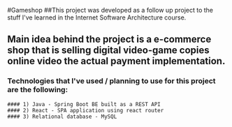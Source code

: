 #Gameshop
##This project was developed as a follow up project to the stuff I've learned in the Internet Software Architecture course.

## Main idea behind the project is a e-commerce shop that is selling digital video-game copies online video the actual payment implementation.

### Technologies that I've used / planning to use for this project are the following:
    #### 1) Java - Spring Boot BE built as a REST API
    #### 2) React - SPA application using react router
    #### 3) Relational database - MySQL
